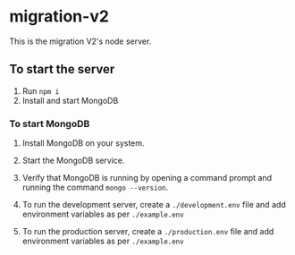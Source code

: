# migration-v2

This is the migration V2's node server.

## To start the server

1. Run `npm i`
2. Install and start MongoDB

### To start MongoDB

1. Install MongoDB on your system.
2. Start the MongoDB service.
3. Verify that MongoDB is running by opening a command prompt and running the command `mongo --version`.

3. To run the development server, create a `./development.env` file and add environment variables as per `./example.env`
4. To run the production server, create a `./production.env` file and add environment variables as per `./example.env`

